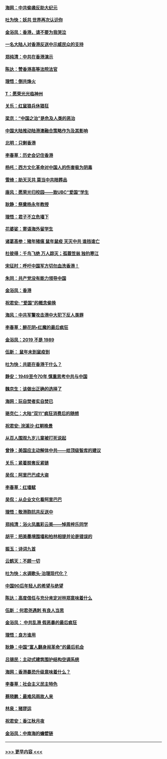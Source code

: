 #### [海网：中共偷袭反助大纪元](../pages/nsc993/n11673515.md?t=11231355) 
#### [吐为快：妖共 世界再次认识你](../pages/nsc993/n11673506.md?t=11231355) 
#### [金浴凤：香港，请不要为我哭泣](../pages/nsc993/n11673248.md?t=11231355) 
#### [一名大陆人对香港反送中示威民众的支持](../pages/nsc993/n11672615.md?t=11231355) 
#### [郑纯清：中共在香港演示](../pages/nsc993/n11670539.md?t=11231355) 
#### [陈达：赞香港高等法院法官](../pages/nsc993/n11669542.md?t=11231355) 
#### [理悟：倒共烽火](../pages/nsc993/n11668844.md?t=11231355) 
#### [T：愿荣光光临神州](../pages/nsc993/n11668421.md?t=11231355) 
#### [关乐：红鼠狼兵休猖狂](../pages/nsc993/n11668378.md?t=11231355) 
#### [梁京：“中国之治”是危及人类的恶治](../pages/nsc993/n11668328.md?t=11231355) 
#### [中国大陆推动陆港澳融合策略作为及其影响](../pages/nsc993/n11668157.md?t=11231355) 
#### [北明：只剩香港](../pages/nsc993/n11668002.md?t=11231355) 
#### [李春草：历史会记住香港](../pages/nsc993/n11667927.md?t=11231355) 
#### [杨吒：西方文化革命对中国人的伤害极为阴毒](../pages/nsc993/n11664521.md?t=11231355) 
#### [雪绮：助天灭共 莫当中共陪葬品](../pages/nsc993/n11662650.md?t=11231355) 
#### [唐风：愿荣光归校园——致UBC“爱国”学生](../pages/nsc993/n11662194.md?t=11231355) 
#### [耿静：祭奠杨永年教授](../pages/nsc993/n11662514.md?t=11231355) 
#### [理悟：君子不立危墙下](../pages/nsc993/n11662172.md?t=11231355) 
#### [花婆娑：寄语海外留学生](../pages/nsc993/n11662121.md?t=11231355) 
#### [诸葛高参：猪年猪瘟 鼠年鼠疫 天灭中共 谁挡谁亡](../pages/nsc993/n11661980.md?t=11231355) 
#### [杜彼得：千鸟飞绝 万人踪灭；孤蓑笠翁 独钓寒江](../pages/nsc993/n11661170.md?t=11231355) 
#### [宋征时：呼吁中国军方切勿血洗香港！](../pages/nsc993/n11415318.md?t=11231355) 
#### [朱同：共产党没有能力领导中国](../pages/nsc993/n11660421.md?t=11231355) 
#### [金浴凤：香港](../pages/nsc993/n11660419.md?t=11231355) 
#### [祝君安: “爱国”的概念偷换](../pages/nsc993/n11659706.md?t=11231355) 
#### [海风：中共军警攻击港中大犯下反人类罪](../pages/nsc993/n11659632.md?t=11231355) 
#### [李春草：醉花阴•红魔的最后疯狂](../pages/nsc993/n11659287.md?t=11231355) 
#### [金浴凤：2019 不是 1989](../pages/nsc993/n11657663.md?t=11231355) 
#### [伍新： 鼠年未到鼠疫到](../pages/nsc993/n11655098.md?t=11231355) 
#### [吐为快：共匪在香港干什么？](../pages/nsc993/n11654891.md?t=11231355) 
#### [静安：1949至今70年 慎重思考中共与中国](../pages/nsc993/n11651244.md?t=11231355) 
#### [魏京生：该做出正确的选择了](../pages/nsc993/n11653084.md?t=11231355) 
#### [海网：玩自焚者实自焚已](../pages/nsc993/n11652423.md?t=11231355) 
#### [骆克仁：大陆“双11”疯狂消费后的随想](../pages/nsc993/n11652305.md?t=11231355) 
#### [祝君安: 浣溪沙·红朝晚景](../pages/nsc993/n11652258.md?t=11231355) 
#### [从百人围观九岁儿童被打死说起](../pages/nsc993/n11651030.md?t=11231355) 
#### [曾铮：美国应主动解体中共——给顶级智库的建议](../pages/nsc993/n11649888.md?t=11231355) 
#### [关乐：紧着脱套反紧链](../pages/nsc993/n11649069.md?t=11231355) 
#### [吴侃：阿里巴巴成大盗](../pages/nsc993/n11645523.md?t=11231355) 
#### [李春草：红墙赋](../pages/nsc993/n11646389.md?t=11231355) 
#### [吴侃：从企业文化看阿里巴巴](../pages/nsc993/n11645476.md?t=11231355) 
#### [理悟：敬港胞抗共反送中](../pages/nsc993/n11645466.md?t=11231355) 
#### [郑纯清：浴火凤凰彩云美——悼周梓乐同学](../pages/nsc993/n11645155.md?t=11231355) 
#### [胡平：把美墨境围墙和柏林相提并论是错误的](../pages/nsc993/n11645134.md?t=11231355) 
#### [振玉：诗词九首](../pages/nsc993/n11644081.md?t=11231355) 
#### [云鹤天：不顾一切](../pages/nsc993/n11643508.md?t=11231355) 
#### [吐为快：水调歌头·治理现代化？](../pages/nsc993/n11643485.md?t=11231355) 
#### [中国90后年轻人的希望与绝望](../pages/nsc993/n11642317.md?t=11231355) 
#### [陈达：高度信任与充分肯定对林郑意味着什么](../pages/nsc993/n11641441.md?t=11231355) 
#### [伍新 ：何君尧遇刺 有良人当思](../pages/nsc993/n11641503.md?t=11231355) 
#### [金浴凤： 中共乱港  假恶暴的最后疯狂](../pages/nsc993/n11641495.md?t=11231355) 
#### [理悟：良方谁用](../pages/nsc993/n11641463.md?t=11231355) 
#### [耿静：中国“富人翻身闹革命”的最后机会](../pages/nsc993/n11640655.md?t=11231355) 
#### [吕锡民：主动式建筑围护结构空调系统](../pages/nsc993/n11640168.md?t=11231355) 
#### [海网：香港暴恐升级意味着什么？](../pages/nsc993/n11635904.md?t=11231355) 
#### [李春草：社会主义民主特色](../pages/nsc993/n11634657.md?t=11231355) 
#### [蔡晓鹏：最难风雨故人来](../pages/nsc993/n11633145.md?t=11231355) 
#### [林泉：猪猡运](../pages/nsc993/n11631469.md?t=11231355) 
#### [祝君安：香江秋月夜](../pages/nsc993/n11631440.md?t=11231355) 
#### [金浴凤：中南海的蟾嬖链](../pages/nsc993/n11631290.md?t=11231355) 

----
#### [ >>> 更早内容 <<< ](../indexes/nsc993-earlier.md)
